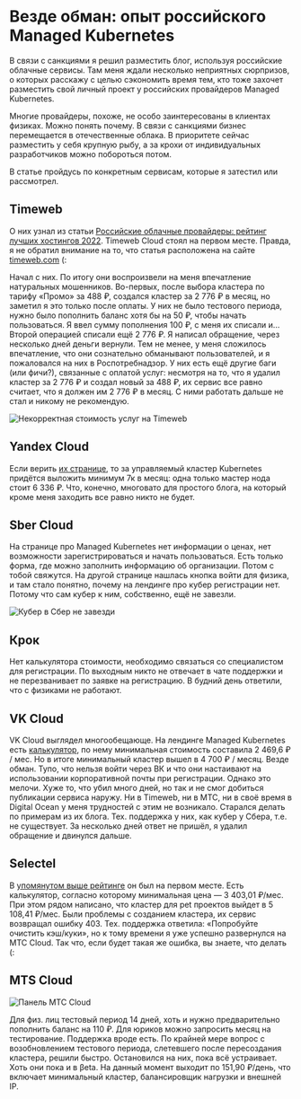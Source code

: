 # Везде обман: опыт российского Managed Kubernetes

В связи с санкциями я решил разместить блог, используя российские облачные сервисы. Там меня ждали несколько неприятных сюрпризов, о которых расскажу с целью сэкономить время тем, кто тоже захочет разместить свой личный проект у российских провайдеров Managed Kubernetes.

Многие провайдеры, похоже, не особо заинтересованы в клиентах физиках. Можно понять почему. В связи с санкциями бизнес перемещается в отечественные облака. В приоритете сейчас разместить у себя крупную рыбу, а за крохи от индивидуальных разработчиков можно побороться потом.

В статье пройдусь по конкретным сервисам, которые я затестил или рассмотрел.

## Timeweb

О них узнал из статьи [Российские облачные провайдеры: рейтинг лучших хостингов 2022](https://timeweb.com/ru/community/articles/rossiyskie-oblachnye-provaydery-reyting-luchshih-hostingov-2022). Timeweb Cloud стоял на первом месте. Правда, я не обратил внимание на то, что статья расположена на сайте [timeweb.com](https://timeweb.com/) (:

Начал с них. По итогу они воспроизвели на меня впечатление натуральных мошенников. Во-первых, после выбора кластера по тарифу «Промо» за 488 ₽, создался кластер за 2 776 ₽ в месяц, но заметил я это только после оплаты. У них не было тестового периода, нужно было пополнить баланс хотя бы на 50 ₽, чтобы начать пользоваться. Я ввел сумму пополнения 100 ₽, с меня их списали и… Второй операцией списали ещё 2 776 ₽. Я написал обращение, через несколько дней деньги вернули. Тем не менее, у меня сложилось впечатление, что они сознательно обманывают пользователей, и я пожаловался на них в Роспотребнадзор. У них есть ещё другие баги (или фичи?), связанные с оплатой услуг: несмотря на то, что я удалил кластер за 2 776 ₽ и создал новый за 488 ₽, их сервис все равно считает, что я должен им 2 776 ₽ в месяц. С ними работать дальше не стал и никому не рекомендую.

![Некорректная стоимость услуг на Timeweb](/assets/images/timeweb.png)

## Yandex Cloud

Если верить [их странице](https://cloud.yandex.ru/docs/managed-kubernetes/pricing), то за управляемый кластер Kubernetes придётся выложить минимум 7к в месяц: одна только мастер нода стоит 6 336 ₽. Что, конечно, многовато для простого блога, на который кроме меня заходить все равно никто не будет.

## Sber Cloud

На странице про Managed Kubernetes нет информации о ценах, нет возможности зарегистрироваться и начать пользоваться. Есть только форма, где можно заполнить информацию об организации. Потом с тобой свяжутся. На другой странице нашлась кнопка войти для физика, и там стало понятно, почему на лендинге про кубер регистрации нет. Потому что сам кубер к ним, собственно, ещё не завезли.

![Кубер в Сбер не завезди](/assets/images/sber.png)

## Крок

Нет калькулятора стоимости, необходимо связаться со специалистом для регистрации. По выходным никто не отвечает в чате поддержки и не перезванивает по заявке на регистрацию. В будний день ответили, что с физиками не работают.

## VK Cloud

VK Cloud выглядел многообещающе. На лендинге Managed Kubernetes есть [калькулятор](https://mcs.mail.ru/containers/), по нему минимальная стоимость составила 2 469,6 ₽ / мес. Но в итоге минимальный кластер вышел в 4 700 ₽ / месяц. Везде обман. Тупо, что нельзя войти через ВК и что они настаивают на использовании корпоративной почты при регистрации. Однако это мелочи. Хуже то, что убил много дней, но так и не смог добиться публикации сервиса наружу. Ни в Timeweb, ни в МТС, ни в своё время в Digital Ocean у меня трудностей с этим не возникало. Старался делать по примерам из их блога. Тех. поддержка у них, как кубер у Сбера, т.е. не существует. За несколько дней ответ не пришёл, я удалил обращение и двинулся дальше.

## Selectel

В [упомянутом выше рейтинге](https://market.cnews.ru/research/kubernetes_2021/table?ysclid=l9n2nch08e834405961) он был на первом месте. Есть калькулятор, согласно которому минимальная цена — 3 403,01 ₽/мес. При этом рядом написано, что кластер для pet проектов выйдет в 5 108,41 ₽/мес. Были проблемы с созданием кластера, их сервис возвращал ошибку 403. Тех. поддержка ответила: «Попробуйте очистить кэш/куки», но к тому времени я уже успешно развернулся на МТС Cloud. Так что, если будет такая же ошибка, вы знаете, что делать (:

## MTS Cloud

![Панель МТС Cloud](/assets/images/mts.png)

Для физ. лиц тестовый период 14 дней, хоть и нужно предварительно пополнить баланс на 110 ₽. Для юриков можно запросить месяц на тестирование. Поддержка вроде есть. По крайней мере вопрос с возобновлением тестового периода, слетевшего после пересоздания кластера, решили быстро. Остановился на них, пока всё устраивает. Хоть они пока и в βeta. На данный момент выходит по 151,90 ₽/день, что включает минимальный кластер, балансировщик нагрузки и внешней IP.